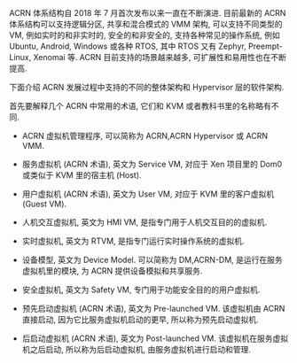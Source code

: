 
ACRN 体系结构自 2018 年 7 月首次发布以来一直在不断演进. 目前最新的 ACRN 体系结构可以支持逻辑分区, 共享和混合模式的 VMM 架构, 可以支持不同类型的 VM, 例如实时的和非实时的, 安全的和非安全的, 支持各种常见的操作系统, 例如 Ubuntu, Android, Windows 或各种 RTOS, 其中 RTOS 又有 Zephyr, Preempt-Linux, Xenomai 等. ACRN 目前支持的场景越来越多, 可扩展性和易用性也在不断提高.

下面介绍 ACRN 发展过程中支持的不同的整体架构和 Hypervisor 层的软件架构.

首先要解释几个 ACRN 中常用的术语, 它们和 KVM 或者教科书里的名称略有不同.

* ACRN 虚拟机管理程序, 可以简称为 ACRN,ACRN Hypervisor 或 ACRN VMM.

* 服务虚拟机 (ACRN 术语)​, 英文为 Service VM, 对应于 Xen 项目里的 Dom0 或类似于 KVM 里的宿主机 (Host).

* 用户虚拟机 (ACRN 术语)​, 英文为 User VM, 对应于 KVM 里的客户虚拟机 (Guest VM).

* 人机交互虚拟机, 英文为 HMI VM, 是指专门用于人机交互目的的虚拟机.

* 实时虚拟机, 英文为 RTVM, 是指专门运行实时操作系统的虚拟机.

* 设备模型, 英文为 Device Model. 可以简称为 DM,ACRN-DM, 是运行在服务虚拟机里的模块, 为 ACRN 提供设备模拟和共享服务.

* 安全虚拟机, 英文为 Safety VM, 专门用于功能安全目的的用户虚拟机.

* 预先启动虚拟机 (ACRN 术语)​, 英文为 Pre-launched VM. 该虚拟机由 ACRN 直接启动, 因为它比服务虚拟机启动的更早, 所以称为预先启动虚拟机.

* 后启动虚拟机 (ACRN 术语)​, 英文为 Post-launched VM. 该虚拟机在服务虚拟机之后启动, 所以称为后启动虚拟机, 由服务虚拟机进行启动和管理.
